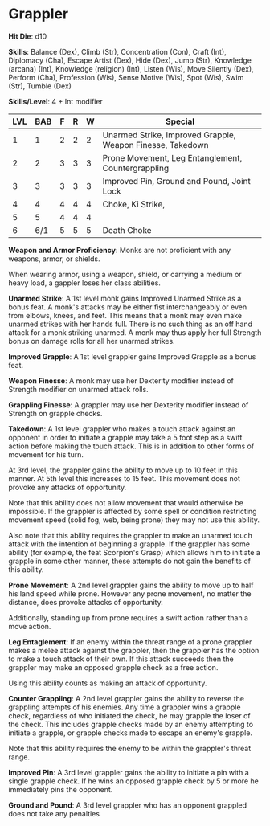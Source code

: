 # Grappler

**Hit Die**: d10

**Skills**: Balance (Dex), Climb (Str), Concentration (Con), Craft (Int), Diplomacy (Cha), Escape Artist (Dex), Hide (Dex), Jump (Str), Knowledge (arcana) (Int), Knowledge (religion) (Int), Listen (Wis), Move Silently (Dex), Perform (Cha), Profession (Wis), Sense Motive (Wis), Spot (Wis), Swim (Str), Tumble (Dex)

**Skills/Level**: 4 + Int modifier

LVL | BAB | F | R | W | Special 
--- | --- | - | - | - | ------- 
1   | 1   | 2 | 2 | 2 | Unarmed Strike, Improved Grapple, Weapon Finesse, Takedown
2   | 2   | 3 | 3 | 3 | Prone Movement, Leg Entanglement, Countergrappling
3   | 3   | 3 | 3 | 3 | Improved Pin, Ground and Pound, Joint Lock
4   | 4   | 4 | 4 | 4 | Choke, Ki Strike, 
5   | 5   | 4 | 4 | 4 | 
6   | 6/1 | 5 | 5 | 5 | Death Choke

**Weapon and Armor Proficiency**: Monks are not proficient with any weapons, armor, or shields.

When wearing armor, using a weapon, shield, or carrying a medium or heavy load, a gappler loses her class abilities.

**Unarmed Strike**: A 1st level monk gains Improved Unarmed Strike as a bonus feat. A monk's attacks may be either fist interchangeably or even from elbows, knees, and feet. This means that a monk may even make unarmed strikes with her hands full. There is no such thing as an off hand attack for a monk striking unarmed. A monk may thus apply her full Strength bonus on damage rolls for all her unarmed strikes.

**Improved Grapple**: A 1st level grappler gains Improved Grapple as a bonus feat.

**Weapon Finesse**: A monk may use her Dexterity modifier instead of Strength modifier on unarmed attack rolls. 

**Grappling Finesse**: A grappler may use her Dexterity modifier instead of Strength on grapple checks.

**Takedown**: A 1st level grappler who makes a touch attack against an opponent in order to initiate a grapple may take a 5 foot step as a swift action before making the touch attack. This is in addition to other forms of movement for his turn.

At 3rd level, the grappler gains the ability to move up to 10 feet in this manner. At 5th level this increases to 15 feet. This movement does not provoke any attacks of opportunity.

Note that this ability does not allow movement that would otherwise be impossible. If the grappler is affected by some spell or condition restricting movement speed (solid fog, web, being prone)  they may not use this ability.

Also note that this ability requires the grappler to make an unarmed touch attack with the intention of beginning a grapple. If the grappler has some ability (for example, the feat Scorpion's Grasp) which allows him to initiate a grapple in some other manner, these attempts do not gain the benefits of this ability.

**Prone Movement**: A 2nd level grappler gains the ability to move up to half his land speed while prone. However any prone movement, no matter the distance, does provoke attacks of opportunity.

Additionally, standing up from prone requires a swift action rather than a move action.

**Leg Entaglement**: If an enemy within the threat range of a prone grappler makes a melee attack against the grappler, then the grappler has the option to make a touch attack of their own. If this attack succeeds then the grappler may make an opposed grapple check as a free action. 

Using this ability counts as making an attack of opportunity. 

**Counter Grappling**: A 2nd level grappler gains the ability to reverse the grappling attempts of his enemies. Any time a grappler wins a grapple check, regardless of who initiated the check, he may grapple the loser of the check. This includes grapple checks made by an enemy attempting to initiate a grapple, or grapple checks made to escape an enemy's grapple.

Note that this ability requires the enemy to be within the grappler's threat range.

**Improved Pin**: A 3rd level grappler gains the ability to initiate a pin with a single grapple check. If he wins an opposed grapple check by 5 or more he immediately pins the opponent.

**Ground and Pound**: A 3rd level grappler who has an opponent grappled does not take any penalties 